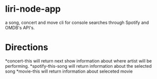 # liri-node-app
a song, concert and move cli for console searches through Spotify and OMDB's API's.

# Directions
*concert-this <artist name> will return next show information about where artist will be performing.
*spotify-this-song <song name> will return information about the selected song
*movie-this <movie name> will return information about seleceted movie
